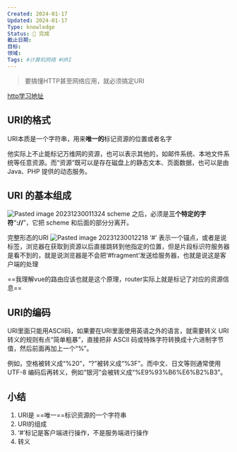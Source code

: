 ```yaml
---
Created: 2024-01-17
Updated: 2024-01-17
Type: knowledge
Status: 🌱 完成
截止日期: 
目标: 
领域: 
Tags: #计算机网络 #URI
---
```



> 要搞懂HTTP甚至网络应用，就必须搞定URI

[http学习地址](https://learn.lianglianglee.com/%E4%B8%93%E6%A0%8F/%E9%80%8F%E8%A7%86HTTP%E5%8D%8F%E8%AE%AE/11%20%20%E4%BD%A0%E8%83%BD%E5%86%99%E5%87%BA%E6%AD%A3%E7%A1%AE%E7%9A%84%E7%BD%91%E5%9D%80%E5%90%97%EF%BC%9F.md)
## URI的格式

URI本质是一个字符串，用来**唯一的**标记资源的位置或者名字

他实际上不止能标记万维网的资源，也可以表示其他的，如邮件系统、本地文件系统等任意资源。而“资源”既可以是存在磁盘上的静态文本、页面数据，也可以是由 Java、PHP 提供的动态服务。

## URI 的基本组成

![Pasted image 20231230011324](https://obsidian-pic-1317906728.cos.ap-nanjing.myqcloud.com/obsidian/Pasted%20image%2020231230011324.png)
scheme 之后，必须是**三个特定的字符**“**://**”，它把 scheme 和后面的部分分离开。

完整形态的URI
![Pasted image 20231230012218](https://obsidian-pic-1317906728.cos.ap-nanjing.myqcloud.com/obsidian/Pasted%20image%2020231230012218.png)
‘#’ 表示一个锚点，或者是说标签，浏览器在获取到资源以后直接跳转到他指定的位置，但是片段标识符服务器是看不到的，就是说浏览器是不会把‘#fragment’发送给服务器，也就是说这是客户端的处理

==我理解vue的路由应该也就是这个原理，router实际上就是标记了对应的资源信息==

## URI的编码
URI里面只能用ASCII码，如果要在URI里面使用英语之外的语言，就需要转义
URI 转义的规则有点“简单粗暴”，直接把非 ASCII 码或特殊字符转换成十六进制字节值，然后前面再加上一个“%”。

例如，空格被转义成“%20”，“?”被转义成“%3F”。而中文、日文等则通常使用 UTF-8 编码后再转义，例如“银河”会被转义成“%E9%93%B6%E6%B2%B3”。

## 小结
 1. URI是 ==唯一==标识资源的一个字符串
 2. URI的组成
 3. ‘#’标记是客户端进行操作，不是服务端进行操作
 4. 转义